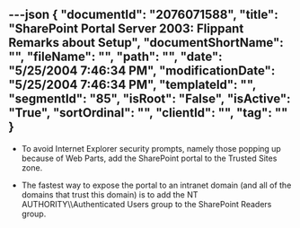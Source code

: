 ---json
{
  "documentId": "2076071588",
  "title": "SharePoint Portal Server 2003: Flippant Remarks about Setup",
  "documentShortName": "",
  "fileName": "",
  "path": "",
  "date": "5/25/2004 7:46:34 PM",
  "modificationDate": "5/25/2004 7:46:34 PM",
  "templateId": "",
  "segmentId": "85",
  "isRoot": "False",
  "isActive": "True",
  "sortOrdinal": "",
  "clientId": "",
  "tag": ""
}
---

* To avoid Internet Explorer security prompts, namely those popping up because of Web Parts, add the SharePoint portal to the Trusted Sites zone.

* The fastest way to expose the portal to an intranet domain (and all of the domains that trust this domain) is to add the NT AUTHORITY&bsol;&bsol;Authenticated Users group to the SharePoint Readers group.
